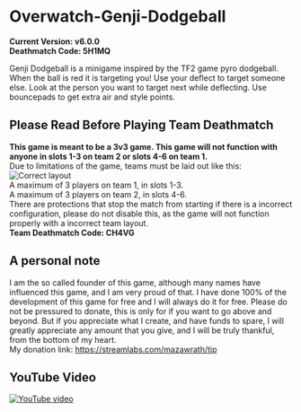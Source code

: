 # Overwatch-Genji-Dodgeball
**Current Version: v6.0.0**  
**Deathmatch Code: 5H1MQ**  

Genji Dodgeball is a minigame inspired by the TF2 game pyro dodgeball.
When the ball is red it is targeting you! Use your deflect to target someone else. Look at the person you want to target next while deflecting. Use bouncepads to get extra air and style points.

## Please Read Before Playing Team Deathmatch  
**This game is meant to be a 3v3 game. This game will not function with anyone in slots 1-3 on team 2 or slots 4-6 on team 1.**  
Due to limitations of the game, teams must be laid out like this:  
![Correct layout](https://cdn.discordapp.com/attachments/720371417509789728/830655043903684688/Untitled.png)  
A maximum of 3 players on team 1, in slots 1-3.  
A maximum of 3 players on team 2, in slots 4-6.  
There are protections that stop the match from starting if there is a incorrect configuration, please do not disable this, as the game will not function properly with a incorrect team layout.  
**Team Deathmatch Code: CH4VG**  

## A personal note
I am the so called founder of this game, although many names have influenced this game, and I am very proud of that.
I have done 100% of the development of this game for free and I will always do it for free. Please do not be pressured to donate, this is only for if you want to go above and beyond. But if you appreciate what I create, and have funds to spare, I will greatly appreciate any amount that you give, and I will be truly thankful, from the bottom of my heart.  
My donation link: https://streamlabs.com/mazawrath/tip

## YouTube Video
[![YouTube video](http://img.youtube.com/vi/mQmDIZGKKR8/0.jpg)](http://www.youtube.com/watch?v=mQmDIZGKKR8)
